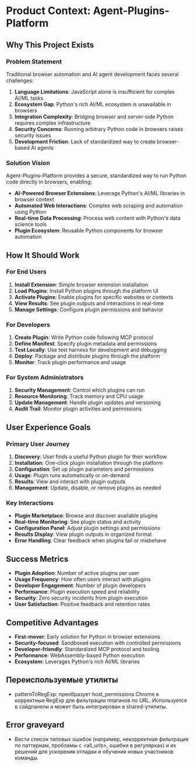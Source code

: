 # Product Context: Agent-Plugins-Platform

## Why This Project Exists

### Problem Statement
Traditional browser automation and AI agent development faces several challenges:
1. **Language Limitations**: JavaScript alone is insufficient for complex AI/ML tasks
2. **Ecosystem Gap**: Python's rich AI/ML ecosystem is unavailable in browsers
3. **Integration Complexity**: Bridging browser and server-side Python requires complex infrastructure
4. **Security Concerns**: Running arbitrary Python code in browsers raises security issues
5. **Development Friction**: Lack of standardized way to create browser-based AI agents

### Solution Vision
Agent-Plugins-Platform provides a secure, standardized way to run Python code directly in browsers, enabling:
- **AI-Powered Browser Extensions**: Leverage Python's AI/ML libraries in browser context
- **Automated Web Interactions**: Complex web scraping and automation using Python
- **Real-time Data Processing**: Process web content with Python's data science tools
- **Plugin Ecosystem**: Reusable Python components for browser automation

## How It Should Work

### For End Users
1. **Install Extension**: Simple browser extension installation
2. **Load Plugins**: Install Python plugins through the platform UI
3. **Activate Plugins**: Enable plugins for specific websites or contexts
4. **View Results**: See plugin outputs and interactions in real-time
5. **Manage Settings**: Configure plugin permissions and behavior

### For Developers
1. **Create Plugin**: Write Python code following MCP protocol
2. **Define Manifest**: Specify plugin metadata and permissions
3. **Test Locally**: Use test harness for development and debugging
4. **Deploy**: Package and distribute plugins through the platform
5. **Monitor**: Track plugin performance and usage

### For System Administrators
1. **Security Management**: Control which plugins can run
2. **Resource Monitoring**: Track memory and CPU usage
3. **Update Management**: Handle plugin updates and versioning
4. **Audit Trail**: Monitor plugin activities and permissions

## User Experience Goals

### Primary User Journey
1. **Discovery**: User finds a useful Python plugin for their workflow
2. **Installation**: One-click plugin installation through the platform
3. **Configuration**: Set up plugin parameters and permissions
4. **Usage**: Plugin runs automatically or on-demand
5. **Results**: View and interact with plugin outputs
6. **Management**: Update, disable, or remove plugins as needed

### Key Interactions
- **Plugin Marketplace**: Browse and discover available plugins
- **Real-time Monitoring**: See plugin status and activity
- **Configuration Panel**: Adjust plugin settings and permissions
- **Results Display**: View plugin outputs in organized format
- **Error Handling**: Clear feedback when plugins fail or misbehave

## Success Metrics
- **Plugin Adoption**: Number of active plugins per user
- **Usage Frequency**: How often users interact with plugins
- **Developer Engagement**: Number of plugin developers
- **Performance**: Plugin execution speed and reliability
- **Security**: Zero security incidents from plugin execution
- **User Satisfaction**: Positive feedback and retention rates

## Competitive Advantages
- **First-mover**: Early solution for Python in browser extensions
- **Security-focused**: Sandboxed execution with controlled permissions
- **Developer-friendly**: Standardized MCP protocol and tooling
- **Performance**: WebAssembly-based Python execution
- **Ecosystem**: Leverages Python's rich AI/ML libraries 

## Переиспользуемые утилиты
- patternToRegExp: преобразует host_permissions Chrome в корректные RegExp для фильтрации плагинов по URL. Используется в сайдпанели и может быть интегрирован в shared-утилиты.

## Error graveyard
- Вести список типовых ошибок (например, некорректная фильтрация по паттернам, проблемы с <all_urls>, ошибки в регулярках) и их решений для ускорения отладки и обучения новых участников команды. 
